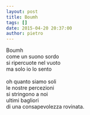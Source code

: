 ```yaml
---
layout: post
title: Boumh
tags: []
date: 2015-04-20 20:37:00
author: pietro
---
```

Boumh<br/>come un suono sordo<br/>si ripercuote nel vuoto<br/>ma solo io lo sento<br/><br/>oh quanto siamo soli<br/>le nostre percezioni<br/>si stringono a noi<br/>ultimi bagliori<br/>di una consapevolezza rovinata.
